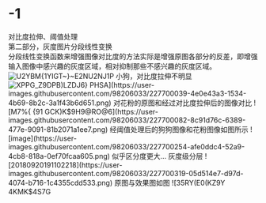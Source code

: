 # -1
对比度拉伸、阈值处理  
第二部分，灰度图片分段线性变换  
分段线性变换函数来增强图像对比度的方法实际是增强原图各部分的反差，即增强输入图像中感兴趣的灰度区域，相对抑制那些不感兴趣的灰度区域。  ![U2YBM{1YIGT~}~E2NU2NJ1P](https://user-images.githubusercontent.com/98206033/227700011-0a26cdf0-5f12-4c0b-ad84-144734b75729.png)
  小狗，对比度拉伸不明显![XPPG_Z9DPB)LZ`DJ6} PHSA](https://user-images.githubusercontent.com/98206033/227700039-4e0e43a3-1534-4b69-8b2c-3a1f43b6d651.png)  
  对花粉的原图和经过对比度拉伸后的图像对比
![M7%{ {91 GCK)K$9H9@RO@6](https://user-images.githubusercontent.com/98206033/227700082-8c91d76c-6389-477e-9091-81b2071a1ee7.png)  
经阈值处理后的狗狗图像和花粉图像如图所示  ![image](https://user-images.githubusercontent.com/98206033/227700254-afe0ddc4-52a9-4cb8-818a-0ef70fcaa605.png)  
似乎区分度更大...  
灰度级分层  ![20180920191102218](https://user-images.githubusercontent.com/98206033/227700319-05d514e7-d97d-4074-b716-1c4355cdd533.png)  
原图与效果图如图  
![35R`Y(E0(KZ9Y 4KMK$4S7G](https://user-images.githubusercontent.com/98206033/227700345-5fe49d61-cd70-414e-82c6-a93497465ce7.png)
